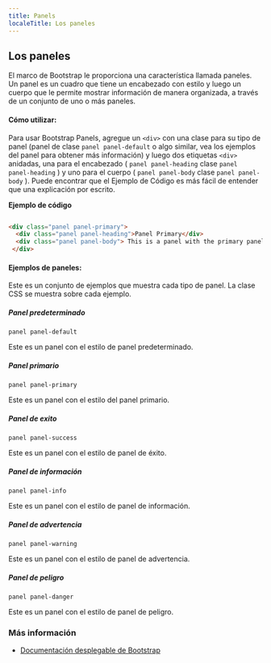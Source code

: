 ```yaml
---
title: Panels
localeTitle: Los paneles
---
```

## Los paneles

El marco de Bootstrap le proporciona una característica llamada paneles. Un panel es un cuadro que tiene un encabezado con estilo y luego un cuerpo que le permite mostrar información de manera organizada, a través de un conjunto de uno o más paneles.

#### Cómo utilizar:

Para usar Bootstrap Panels, agregue un `<div>` con una clase para su tipo de panel (panel de clase `panel panel-default` o algo similar, vea los ejemplos del panel para obtener más información) y luego dos etiquetas `<div>` anidadas, una para el encabezado ( `panel panel-heading` clase `panel panel-heading` ) y uno para el cuerpo ( `panel panel-body` clase `panel panel-body` ). Puede encontrar que el Ejemplo de Código es más fácil de entender que una explicación por escrito.

**Ejemplo de código**

```html

<div class="panel panel-primary"> 
  <div class="panel panel-heading">Panel Primary</div> 
  <div class="panel panel-body"> This is a panel with the primary panel style.</div> 
 </div> 
```

#### Ejemplos de paneles:

Este es un conjunto de ejemplos que muestra cada tipo de panel. La clase CSS se muestra sobre cada ejemplo.

##### Panel predeterminado

`panel panel-default`

Este es un panel con el estilo de panel predeterminado.

##### Panel primario

`panel panel-primary`

Este es un panel con el estilo del panel primario.

##### Panel de exito

`panel panel-success`

Este es un panel con el estilo de panel de éxito.

##### Panel de información

`panel panel-info`

Este es un panel con el estilo de panel de información.


##### Panel de advertencia

`panel panel-warning`

Este es un panel con el estilo de panel de advertencia.


##### Panel de peligro

`panel panel-danger`

Este es un panel con el estilo de panel de peligro.

### Más información

*   [Documentación desplegable de Bootstrap](https://getbootstrap.com/docs/4.0/components/dropdowns/)
